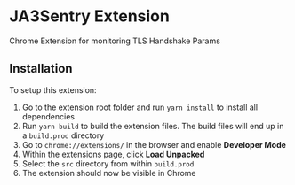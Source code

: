 # JA3Sentry Extension

Chrome Extension for monitoring TLS Handshake Params

## Installation

To setup this extension:

1. Go to the extension root folder and run `yarn install` to install all dependencies
2. Run `yarn build` to build the extension files. The build files will end up in a `build.prod` directory
3. Go to `chrome://extensions/` in the browser and enable **Developer Mode**
4. Within the extensions page, click **Load Unpacked**
5. Select the `src` directory from within `build.prod`
6. The extension should now be visible in Chrome
